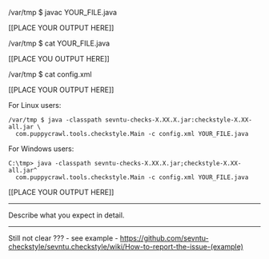 /var/tmp $ javac YOUR_FILE.java

[[PLACE YOUR OUTPUT HERE]]

/var/tmp $ cat YOUR_FILE.java

[[PLACE YOU OUTPUT HERE]]

/var/tmp $ cat config.xml

[[PLACE YOUR OUTPUT HERE]]

For Linux users:

```
/var/tmp $ java -classpath sevntu-checks-X.XX.X.jar:checkstyle-X.XX-all.jar \
  com.puppycrawl.tools.checkstyle.Main -c config.xml YOUR_FILE.java
```

For Windows users:

```
C:\tmp> java -classpath sevntu-checks-X.XX.X.jar;checkstyle-X.XX-all.jar^
  com.puppycrawl.tools.checkstyle.Main -c config.xml YOUR_FILE.java
```

[[PLACE YOUR OUTPUT HERE]]

---------------

Describe what you expect in detail.

--------------

Still not clear ??? - see example -
https://github.com/sevntu-checkstyle/sevntu.checkstyle/wiki/How-to-report-the-issue-(example)
